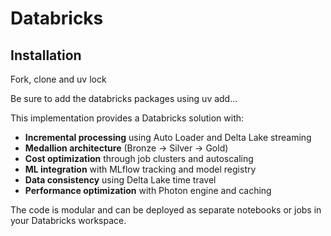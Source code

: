 # Databricks

## Installation
Fork, clone and uv lock

Be sure to add the databricks packages using uv add...


This implementation provides a Databricks solution with:

- **Incremental processing** using Auto Loader and Delta Lake streaming
- **Medallion architecture** (Bronze → Silver → Gold)
- **Cost optimization** through job clusters and autoscaling
- **ML integration** with MLflow tracking and model registry
- **Data consistency** using Delta Lake time travel
- **Performance optimization** with Photon engine and caching

The code is modular and can be deployed as separate notebooks or 
jobs in your Databricks workspace.